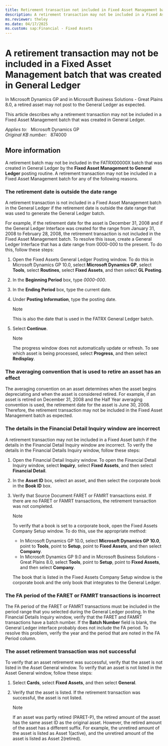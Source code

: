 ```yaml
---
title: Retirement transaction not included in Fixed Asset Management batch
description: A retirement transaction may not be included in a Fixed Asset Management batch that was created in General Ledger in Microsoft Dynamics GP.
ms.reviewer: theley
ms.date: 04/17/2025
ms.custom: sap:Financial - Fixed Assets
---
```

# A retirement transaction may not be included in a Fixed Asset Management batch that was created in General Ledger

In Microsoft Dynamics GP and in Microsoft Business Solutions - Great Plains 8.0, a retired asset may not post to the General Ledger as expected.

This article describes why a retirement transaction may not be included in a Fixed Asset Management batch that was created in General Ledger.

_Applies to:_ &nbsp; Microsoft Dynamics GP  
_Original KB number:_ &nbsp; 874000

## More information

A retirement batch may not be included in the FATRX00000X batch that was created in General Ledger by the **Fixed Asset Management to General Ledger** posting routine. A retirement transaction may not be included in a Fixed Asset Management batch for any of the following reasons.

### The retirement date is outside the date range

A retirement transaction is not included in a Fixed Asset Management batch in the General Ledger if the retirement date is outside the date range that was used to generate the General Ledger batch.

For example, if the retirement date for the asset is December 31, 2008 and if the General Ledger Interface was created for the range from January 31, 2008 to February 28, 2008, the retirement transaction is not included in the Fixed Asset Management batch. To resolve this issue, create a General Ledger Interface that has a date range from 0000-000 to the present. To do this, follow these steps:

1. Open the Fixed Assets General Ledger Posting window. To do this in Microsoft Dynamics GP 10.0, select **Microsoft Dynamics GP**, select **Tools**, select **Routines**, select **Fixed Assets**, and then select **GL Posting**.

2. In the **Beginning Period** box, type *0000-000*.
3. In the **Ending Period** box, type the current date.
4. Under **Posting Information**, type the posting date.

   > [!NOTE]
   > This is also the date that is used in the FATRX General Ledger batch.

5. Select **Continue**.

   > [!NOTE]
   > The progress window does not automatically update or refresh. To see which asset is being processed, select **Progress**, and then select **Redisplay**.

### The averaging convention that is used to retire an asset has an effect

The averaging convention on an asset determines when the asset begins depreciating and when the asset is considered retired. For example, if an asset is retired on December 31, 2008 and the Half Year averaging convention is used, the retirement date for the asset is June 30, 2008. Therefore, the retirement transaction may not be included in the Fixed Asset Management batch as expected.

### The details in the Financial Detail Inquiry window are incorrect

A retirement transaction may not be included in a Fixed Asset batch if the details in the Financial Detail Inquiry window are incorrect. To verify the details in the Financial Details Inquiry window, follow these steps:

1. Open the Financial Detail Inquiry window. To open the Financial Detail Inquiry window, select **Inquiry**, select **Fixed Assets**, and then select **Financial Detail**.
2. In the **Asset ID** box, select an asset, and then select the corporate book in the **Book ID** box.
3. Verify that Source Document FARET or FAMRT transactions exist. If there are no FARET or FAMRT transactions, the retirement transaction was not completed.

   > [!NOTE]
   > To verify that a book is set to a corporate book, open the Fixed Assets Company Setup window. To do this, use the appropriate method:
   >
   > - In Microsoft Dynamics GP 10.0, select **Microsoft Dynamics GP 10.0**, point to **Tools**, point to **Setup**, point to **Fixed Assets**, and then select **Company**.
   > - In Microsoft Dynamics GP 9.0 and in Microsoft Business Solutions - Great Plains 8.0, select **Tools**, point to **Setup**, point to **Fixed Assets**, and then select **Company**.

   The book that is listed in the Fixed Assets Company Setup window is the corporate book and the only book that integrates to the General Ledger.

### The FA period of the FARET or FAMRT transactions is incorrect

The FA period of the FARET or FAMRT transactions must be included in the period range that you selected during the General Ledger posting. In the Financial Details Inquiry window, verify that the FARET and FAMRT transactions have a batch number. If the **Batch Number** field is blank, the General Ledger interface probably does not include the FA period. To resolve this problem, verify the year and the period that are noted in the FA Period column.

### The asset retirement transaction was not successful

To verify that an asset retirement was successful, verify that the asset is not listed in the Asset General window. To verify that an asset is not listed in the Asset General window, follow these steps:

1. Select **Cards**, select **Fixed Assets**, and then select **General**.
2. Verify that the asset is listed. If the retirement transaction was successful, the asset is not listed.

   > [!NOTE]
   > If an asset was partly retired (PARET-P), the retired amount of the asset has the same asset ID as the original asset. However, the retired amount of the asset has a different suffix. For example, the unretired amount of the asset is listed as Asset 1(active), and the unretired amount of the asset is listed as Asset 2(retired).
